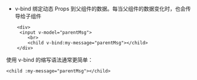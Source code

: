 * v-bind 绑定动态 Props 到父组件的数据。每当父组件的数据变化时，也会传导给子组件

```
	<div>
 	 <input v-model="parentMsg">
  		<br>
  		<child v-bind:my-message="parentMsg"></child>
	</div>
```

使用 v-bind 的缩写语法通常更简单：

	
	<child :my-message="parentMsg"></child>